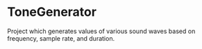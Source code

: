 # ToneGenerator
Project which generates values of various sound waves based on frequency, sample rate, and duration.
